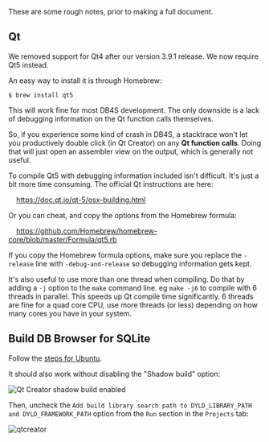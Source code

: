 These are some rough notes, prior to making a full document.

## Qt

We removed support for Qt4 after our version 3.9.1 release.  We now require Qt5
instead.

An easy way to install it is through Homebrew:

    $ brew install qt5

This will work fine for most DB4S development.  The only downside is a lack of
debugging information on the Qt function calls themselves.

So, if you experience some kind of crash in DB4S, a stacktrace won't let you
productively double click (in Qt Creator) on any **Qt function calls**.  Doing
that will just open an assembler view on the output, which is generally not useful.

To compile Qt5 with debugging information included isn't difficult.  It's just a
bit more time consuming.  The official Qt instructions are here:

&nbsp; &nbsp; https://doc.qt.io/qt-5/osx-building.html

Or you can cheat, and copy the options from the Homebrew formula:

&nbsp; &nbsp; https://github.com/Homebrew/homebrew-core/blob/master/Formula/qt5.rb

If you copy the Homebrew formula options, make sure you replace the `-release` line
with `-debug-and-release` so debugging information gets kept.

It's also useful to use more than one thread when compiling.  Do that by adding a
`-j` option to the `make` command line.  eg `make -j6` to compile with 6 threads in
parallel.  This speeds up Qt compile time significantly.  6 threads are fine for a
quad core CPU, use more threads (or less) depending on how many cores you have in
your system.

## Build DB Browser for SQLite

Follow the [steps for Ubuntu](https://github.com/sqlitebrowser/sqlitebrowser/wiki/Compiling-on-Ubuntu-16.04-with-Qt-Creator#build-db-browser-for-sqlite).

It should also work without disabling the "Shadow build" option:

![Qt Creator shadow build enabled](https://github.com/sqlitebrowser/db4s-screenshots/raw/master/wiki/ubuntu_16.04/15_qt_creator_shadow_build_enabled.png)

Then, uncheck the `Add build library search path to DYLD_LIBRARY_PATH and DYLD_FRAMEWORK_PATH` option from the `Run` section in the `Projects` tab:

![qtcreator](https://user-images.githubusercontent.com/5748627/40748162-2a8f4e50-6468-11e8-8de9-17a005557fe6.jpg)
